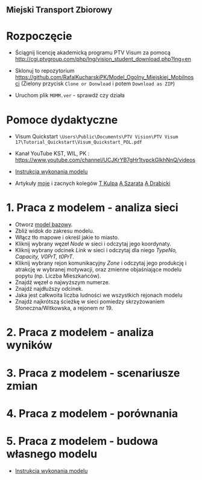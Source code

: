 ## Miejski Transport Zbiorowy

# Rozpoczęcie

* Ściągnij licencję akademicką programu PTV Visum za pomocą http://cgi.ptvgroup.com/php/lng/vision_student_download.php?lng=en

* Sklonuj to repozytorium https://github.com/RafalKucharskiPK/Model_Ogolny_Miejskiej_Mobilnosci (Zielony przycisk `Clone or Donwload` i potem `Download as ZIP`)

* Uruchom plik `MOMM.ver` - sprawdź czy działa



# Pomoce dydaktyczne

* Visum Quickstart `\Users\Public\Documents\PTV Vision\PTV Visum 17\Tutorial_Quickstart\Visum_Quickstart_POL.pdf`

* Kanał YouTube KST, WIL, PK : https://www.youtube.com/channel/UCJKrYB7gHr1tvpckGlkhNnQ/videos

 * [Instrukcja wykonania modelu](https://github.com/RafalKucharskiPK/Model_Ogolny_Miejskiej_Mobilnosci/blob/master/Dydaktyka/PrognozowanieRuchu/TUTORIAL.MD)

* Artykuły [moje](https://scholar.google.pl/citations?hl=pl&user=z3bOMUAAAAAJ&view_op=list_works&sortby=pubdate)
 i zacnych kolegów [T Kulpa](https://scholar.google.pl/citations?user=S4x1MBcAAAAJ&hl=pl&oi=ao) [A Szarata](https://scholar.google.pl/citations?user=HisPuLQAAAAJ&hl=pl&oi=ao) [A Drabicki](https://www.researchgate.net/profile/Arkadiusz_Drabicki)
 


# 1. Praca z modelem - analiza sieci

* Otworz [model bazowy](https://github.com/RafalKucharskiPK/Model_Ogolny_Miejskiej_Mobilnosci/blob/master/MOMM/MOMM.vpdbx).
* Zbliż widok do zakresu modelu.
* Włącz tło mapowe i określ jakie to miasto.
* Kliknij wybrany węzeł *Node* w sieci i odczytaj jego koordynaty.
* Kliknij wybrany odcinek *Link* w sieci i odczytaj dla niego *TypeNo, Capacity, V0PrT, t0PrT*.
* Kliknij wybrany rejon komunikacyjny *Zone* i odczytaj jego produkcję i atrakcję w wybranej motywacji, oraz zmienne objaśniające modelu popytu (np. Liczba Mieszkańców).
* Znajdź węzeł o najwyższym numerze.
* Znajdź najdłuższy odcinek.
* Jaka jest całkwoita liczba ludności we wszystkich rejonach modelu
* Znajdż najkrótszą ścieżkę w sieci pomiedzy skrzyżowaniem Słoneczna/Witkowska, a rejonem nr 19.

# 2. Praca z modelem - analiza wyników

# 3. Praca z modelem - scenariusze zmian

# 4. Praca z modelem - porównania

# 5. Praca z modelem - budowa własnego modelu

 * [Instrukcja wykonania modelu](https://github.com/RafalKucharskiPK/Model_Ogolny_Miejskiej_Mobilnosci/blob/master/Dydaktyka/PrognozowanieRuchu/TUTORIAL.MD)

